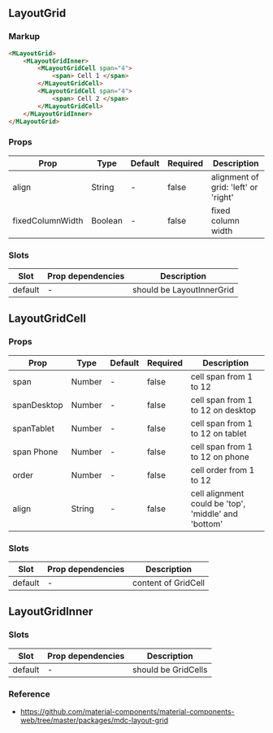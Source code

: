 ## LayoutGrid

### Markup

```html
<MLayoutGrid>
    <MLayoutGridInner>
        <MLayoutGridCell span="4">
            <span> Cell 1 </span>
        </MLayoutGridCell>
        <MLayoutGridCell span="4">
            <span> Cell 2 </span>
        </MLayoutGridCell>
    </MLayoutGridInner>
</MLayoutGrid>
```

### Props

| Prop | Type | Default | Required | Description |
|------|------|---------|----------|-------------|
| align | String | - | false | alignment of grid: 'left' or 'right' |
| fixedColumnWidth | Boolean | - | false | fixed column width |

### Slots

| Slot | Prop dependencies | Description |
|------|-------------------|-------------|
| default | - | should be LayoutInnerGrid |

## LayoutGridCell

### Props

| Prop | Type | Default | Required | Description |
|------|------|---------|----------|-------------|
| span | Number | - | false | cell span from 1 to 12 |
| spanDesktop | Number | - | false | cell span from 1 to 12 on desktop |
| spanTablet | Number | - | false | cell span from 1 to 12 on tablet |
| span Phone | Number | - | false | cell span from 1 to 12 on phone |
| order | Number | - | false | cell order from 1 to 12 |
| align | String | - | false | cell alignment could be 'top', 'middle' and 'bottom' |

### Slots

| Slot | Prop dependencies | Description |
|------|-------------------|-------------|
| default | - | content of GridCell |

## LayoutGridInner

### Slots

| Slot | Prop dependencies | Description |
|------|-------------------|-------------|
| default | - | should be GridCells |

### Reference

- https://github.com/material-components/material-components-web/tree/master/packages/mdc-layout-grid